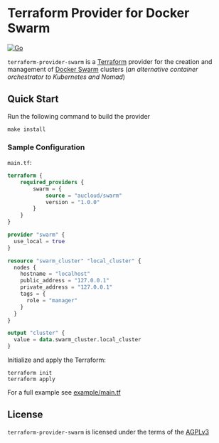 # Terraform Provider for Docker Swarm

[![Go](https://github.com/aucloud/terraform-provider-swarm/actions/workflows/go.yml/badge.svg)](https://github.com/aucloud/terraform-provider-swarm/actions/workflows/go.yml)

`terraform-provider-swarm` is a [Terraform](https://terraform.io) provider for the creation and management of [Docker Swarm](https://docs.docker.com/engine/swarm/) clusters (_an alternative container orchestrator to Kubernetes and Nomad_)

## Quick Start

Run the following command to build the provider

```console
make install
```

### Sample Configuration

`main.tf`:
```terraform
terraform {
    required_providers {
        swarm = {
            source = "aucloud/swarm"
            version = "1.0.0"
        }
    }
}

provider "swarm" {
  use_local = true
}

resource "swarm_cluster" "local_cluster" {
  nodes {
    hostname = "localhost"
    public_address = "127.0.0.1"
    private_address = "127.0.0.1"
    tags = {
      role = "manager"
    }
  }
}

output "cluster" {
  value = data.swarm_cluster.local_cluster
}
```

Initialize and apply the Terraform:
```console
terraform init
terraform apply
```

For a full example see [example/main.tf](/example/main.tf)

## License

`terraform-provider-swarm` is licensed under the terms of the [AGPLv3](/LICENSE)
